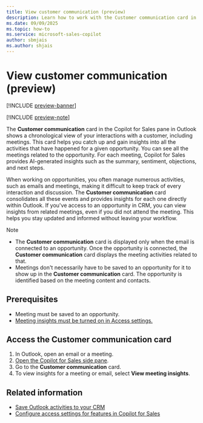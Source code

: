```yaml
---
title: View customer communication (preview)
description: Learn how to work with the Customer communication card in Copilot for Sales
ms.date: 09/09/2025
ms.topic: how-to
ms.service: microsoft-sales-copilot
author: sbmjais
ms.author: shjais
---
```


# View customer communication (preview)

[!INCLUDE [preview-banner](~/../shared-content/shared/preview-includes/preview-banner.md)]

[!INCLUDE [preview-note](~/../shared-content/shared/preview-includes/preview-note-d365.md)]

The **Customer communication** card in the Copilot for Sales pane in Outlook shows a chronological view of your interactions with a customer, including meetings. This card helps you catch up and gain insights into all the activities that have happened for a given opportunity. You can see all the meetings related to the opportunity. For each meeting, Copilot for Sales provides AI-generated insights such as the summary, sentiment, objections, and next steps.

When working on opportunities, you often manage numerous activities, such as emails and meetings, making it difficult to keep track of every interaction and discussion. The **Customer communication** card consolidates all these events and provides insights for each one directly within Outlook. If you've access to an opportunity in CRM, you can view insights from related meetings, even if you did not attend the meeting. This helps you stay updated and informed without leaving your workflow.

> [!NOTE]
> - The **Customer communication** card is displayed only when the email is connected to an opportunity. Once the opportunity is connected, the **Customer communication** card displays the meeting activities related to that.
> - Meetings don't necessarily have to be saved to an opportunity for it to show up in the **Customer communication** card. The opportunity is identified based on the meeting content and contacts.

## Prerequisites

- Meeting must be saved to an opportunity.
- [Meeting insights must be turned on in Access settings.](access-settings.md#meeting-insights)

## Access the Customer communication card

1. In Outlook, open an email or a meeting.
1. [Open the Copilot for Sales side pane](open-app.md#access-copilot-for-sales-in-outlook).
1. Go to the **Customer communication** card.
1. To view insights for a meeting or email, select **View meeting insights**.

## Related information

- [Save Outlook activities to your CRM](save-outlook-activities-crm.md)
- [Configure access settings for features in Copilot for Sales](access-settings.md)